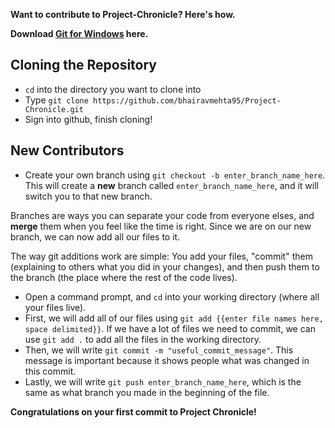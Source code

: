 **Want to contribute to Project-Chronicle? Here's how.**

**Download [Git for Windows](https://git-scm.com/download/win) here.**

## Cloning the Repository

* `cd` into the directory you want to clone into
* Type `git clone https://github.com/bhairavmehta95/Project-Chronicle.git`
* Sign into github, finish cloning!

## New Contributors

* Create your own branch using `git checkout -b enter_branch_name_here`. This will create a **new** branch called `enter_branch_name_here`, and it will switch you to that new branch.
  
Branches are ways you can separate your code from everyone elses, and **merge** them when you feel like the time is right. Since we are on our new branch, we can now add all our files to it.

The way git additions work are simple: You add your files, "commit" them (explaining to others what you did in your changes), and then push them to the branch (the place where the rest of the code lives).

* Open a command prompt, and `cd` into your working directory (where all your files live).
* First, we will add all of our files using `git add {{enter file names here, space delimited}}`. If we have a lot of files we need to commit, we can use `git add .` to add all the files in the working directory.
* Then, we will write `git commit -m "useful_commit_message"`. This message is important because it shows people what was changed in this commit.
* Lastly, we will write `git push enter_branch_name_here`, which is the same as what branch you made in the beginning of the file.

**Congratulations on your first commit to Project Chronicle!**


